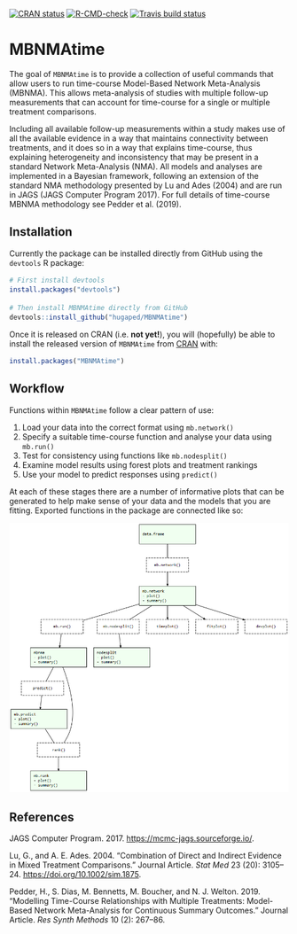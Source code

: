 
<!-- README.md is generated from README.Rmd. Please edit that file -->

<!-- badges: start -->

[![CRAN
status](https://www.r-pkg.org/badges/version/MBNMAtime)](https://CRAN.R-project.org/package=MBNMAtime)
[![R-CMD-check](https://github.com/hugaped/MBNMAtime/workflows/R-CMD-check/badge.svg)](https://github.com/hugaped/MBNMAtime/actions)
[![Travis build
status](https://travis-ci.com/hugaped/MBNMAtime.svg?branch=master)](https://travis-ci.com/hugaped/MBNMAtime)
<!-- badges: end -->

# MBNMAtime

The goal of `MBNMAtime` is to provide a collection of useful commands
that allow users to run time-course Model-Based Network Meta-Analysis
(MBNMA). This allows meta-analysis of studies with multiple follow-up
measurements that can account for time-course for a single or multiple
treatment comparisons.

Including all available follow-up measurements within a study makes use
of all the available evidence in a way that maintains connectivity
between treatments, and it does so in a way that explains time-course,
thus explaining heterogeneity and inconsistency that may be present in a
standard Network Meta-Analysis (NMA). All models and analyses are
implemented in a Bayesian framework, following an extension of the
standard NMA methodology presented by Lu and Ades (2004) and are run in
JAGS (JAGS Computer Program 2017). For full details of time-course MBNMA
methodology see Pedder et al. (2019).

## Installation

Currently the package can be installed directly from GitHub using the
`devtools` R package:

``` r
# First install devtools
install.packages("devtools")

# Then install MBNMAtime directly from GitHub
devtools::install_github("hugaped/MBNMAtime")
```

Once it is released on CRAN (i.e. **not yet\!**), you will (hopefully)
be able to install the released version of `MBNMAtime` from
[CRAN](https://CRAN.R-project.org) with:

``` r
install.packages("MBNMAtime")
```

## Workflow

Functions within `MBNMAtime` follow a clear pattern of use:

1.  Load your data into the correct format using `mb.network()`
2.  Specify a suitable time-course function and analyse your data using
    `mb.run()`
3.  Test for consistency using functions like `mb.nodesplit()`
4.  Examine model results using forest plots and treatment rankings
5.  Use your model to predict responses using `predict()`

At each of these stages there are a number of informative plots that can
be generated to help make sense of your data and the models that you are
fitting. Exported functions in the package are connected like so:

![Workflow](man/figures/functionstructure.png)

## References

<div id="refs" class="references">

<div id="ref-jags">

JAGS Computer Program. 2017. <https://mcmc-jags.sourceforge.io/>.

</div>

<div id="ref-lu2004">

Lu, G., and A. E. Ades. 2004. “Combination of Direct and Indirect
Evidence in Mixed Treatment Comparisons.” Journal Article. *Stat Med* 23
(20): 3105–24. <https://doi.org/10.1002/sim.1875>.

</div>

<div id="ref-pedder2019">

Pedder, H., S. Dias, M. Bennetts, M. Boucher, and N. J. Welton. 2019.
“Modelling Time-Course Relationships with Multiple Treatments:
Model-Based Network Meta-Analysis for Continuous Summary Outcomes.”
Journal Article. *Res Synth Methods* 10 (2): 267–86.

</div>

</div>
